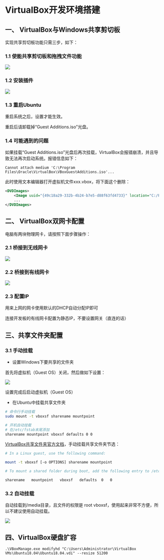 # VirtualBox开发环境搭建


## 一、 VirtualBox与Windows共享剪切板

实现共享剪切板功能只需三步，如下：

### 1.1 使能共享剪切板和拖拽文件功能

![](../../../assets\images\EmbeddedSystem\linux\embedded_linux_dev_env\virtual_box_env\virtualbox_windows_shared_clipboard.png)

### 1.2 安装插件

![](../../../assets\images\EmbeddedSystem\linux\embedded_linux_dev_env\virtual_box_env\virtualbox_install_additions.png)

### 1.3 重启Ubuntu

重启系统之后，设置才能生效。

重启后请卸载掉“Guest Additions.iso”光盘。

### 1.4 可能遇到的问题

如果挂载“Guest Additions.iso”光盘后再次挂载，VirtualBox会报错崩溃，并且导致无法再次启动系统。报错信息如下：

```
Cannot attach medium 'C:\Program Files\Oracle\VirtualBox\VBoxGuestAdditions.iso'...
```

此时使用文本编辑器打开虚拟机文件xxx.vbox，将下面这个删除：

```xml
<DVDImages>
    <Image uuid="{49c18a29-332b-4b24-b7e5-d88f63fd4733}" location="C:/Program Files/Oracle/VirtualBox/VBoxGuestAdditions.iso"/>
    ...
</DVDImages>
```

## 二、 VirtualBox双网卡配置

电脑有两块物理网卡，请按照下面步骤操作：

### 2.1 桥接到无线网卡
![](../../../assets\images\EmbeddedSystem\linux\embedded_linux_dev_env\virtual_box_env\virtualbox_2_net_adapter01.png)

### 2.2 桥接到有线网卡
![](../../../assets\images\EmbeddedSystem\linux\embedded_linux_dev_env\virtual_box_env\virtualbox_2_net_adapter02.png)

### 2.3 配置IP

用来上网的网卡使用默认的DHCP自动分配IP即可

连接开发板的有线网卡配置为静态IP，不要设置网关（直连的话）

## 三、共享文件夹配置

### 3.1 手动挂载

* 设置Windows下要共享的文件夹

首先将虚拟机（Guest OS）关闭，然后做如下设置：

![](../../../assets\images\EmbeddedSystem\linux\embedded_linux_dev_env\virtual_box_env\sf01.png)

设置完成后启动虚拟机（Guest OS）

* 在Ubuntu中挂载共享文件夹

```bash
# 命令行手动挂载
sudo mount -t vboxsf sharename mountpoint

# 开机自动挂载 
# 在/etc/fstab末尾添加
sharename mountpoint vboxsf defaults 0 0

```

[VirtualBox共享文件夹官方文档](https://www.virtualbox.org/manual/ch04.html#sharedfolders)，手动挂载共享文件夹节选：

```bash
# In a Linux guest, use the following command:

mount -t vboxsf [-o OPTIONS] sharename mountpoint

# To mount a shared folder during boot, add the following entry to /etc/fstab:

sharename   mountpoint   vboxsf   defaults  0   0

```

### 3.2 自动挂载

自动挂载到/media目录，且文件的权限是 root vboxsf，使用起来非常不方便，所以不建议使用自动挂载。

![](../../../assets\images\EmbeddedSystem\linux\embedded_linux_dev_env\virtual_box_env\sf02.png)


## 四、VirtualBox硬盘扩容

```
.\VBoxManage.exe modifyhd "C:\Users\Administrator\VirtualBox VMs\Ubuntu18.04\Ubuntu18.04.vdi" --resize 51200
```